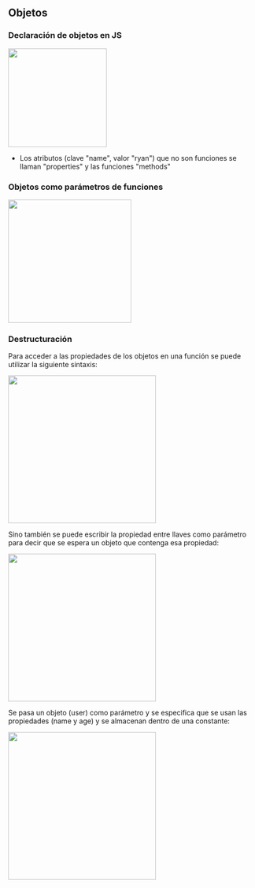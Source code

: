 ## Objetos 
### Declaración de objetos en JS
<img src="https://github.com/Valentina1012/Teoria_JS/assets/84479987/c535dcd1-8a62-4577-b7d1-486d70e14244" width="200"><br>
* Los atributos (clave "name", valor "ryan") que no son funciones se llaman "properties" y las funciones "methods"
### Objetos como parámetros de funciones
<img src="https://github.com/Valentina1012/Teoria_JS/assets/84479987/e480bf5c-5970-4eef-95e4-a1c0c8fa9dc5" width= "250"><br>
### Destructuración 
<p>Para acceder a las propiedades de los objetos en una función se puede utilizar la siguiente sintaxis: </p>
<img src="https://github.com/Valentina1012/Teoria_JS/assets/84479987/c218cbaf-607b-4ef2-b3f3-c53fc1ff7b82" width="300"><br>

<p>Sino también se puede escribir la propiedad entre llaves como parámetro para decir que se espera un objeto que contenga esa propiedad:</p>
<img src="https://github.com/Valentina1012/Teoria_JS/assets/84479987/59e4be85-16c4-4771-9bd4-8ce858360969" width="300"> 
<p>Se pasa un objeto (user) como parámetro y se especifica que se usan las propiedades (name y age) y se almacenan dentro de una constante:</p>
<img src="https://github.com/Valentina1012/Teoria_JS/assets/84479987/313b4c51-1b0c-48f1-b2e3-97d282c7e154" width="300">
